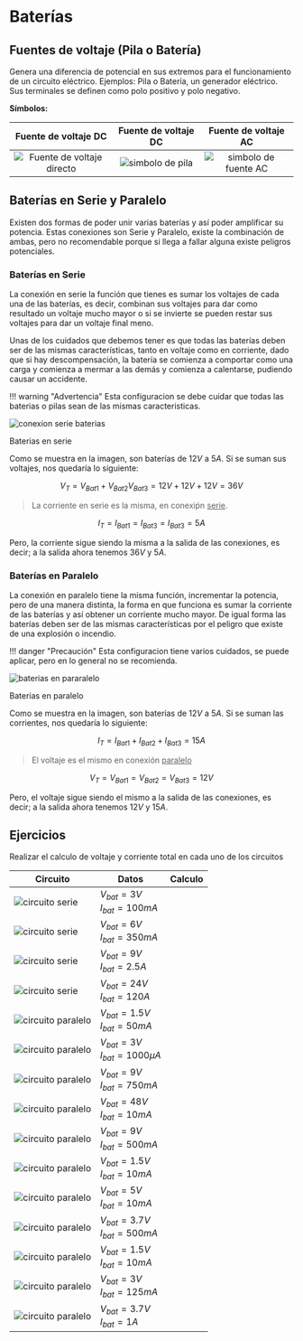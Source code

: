 # Baterías

## Fuentes de voltaje (Pila o Batería)

Genera una diferencia de potencial en sus extremos para el funcionamiento de un circuito eléctrico. Ejemplos: Pila o Batería, un generador eléctrico. Sus terminales se definen como polo positivo y polo negativo.

**Símbolos:**

|Fuente de voltaje DC|Fuente de voltaje DC|Fuente de voltaje AC|
|:--:|:--:|:--:|
|![Fuente de voltaje directo](./../img/voltaje_dc_simbolo.svg)|![simbolo de pila](../img/voltaje_dc_pila_simbolo.svg)|![simbolo de fuente AC](./../img/voltaje_ac_simbolo.svg) |

## Baterías en Serie y Paralelo

Existen dos formas de poder unir varias baterías y así poder amplificar su potencia. Estas conexiones son Serie y Paralelo, existe la combinación de ambas, pero no recomendable porque si llega a fallar alguna existe peligros potenciales.

### Baterías en Serie

La conexión en serie la función que tienes es sumar los voltajes de cada una de las baterías, es decir, combinan sus voltajes para dar como resultado un voltaje mucho mayor o si se invierte se pueden restar sus voltajes para dar un voltaje final meno.

Unas de los cuidados que debemos tener es que todas las baterías deben ser de las mismas características, tanto en voltaje como en corriente, dado que si hay descompensación, la batería se comienza a comportar como una carga y comienza a mermar a las demás y comienza a calentarse, pudiendo causar un accidente.

!!! warning "Advertencia"
    Esta configuracion se debe cuidar que todas las baterias o pilas sean de las mismas caracteristicas.

![conexion serie baterias](../img/bateria_serie.svg)
<figcaption>Baterias en serie</figcaption>

Como se muestra en la imagen, son baterías de $12V$ a $5A$. Si se suman sus voltajes, nos quedaría lo siguiente:

$$
V_T = V_{Bat1}+ V_{Bat2} V_{Bat3} = 12V + 12V + 12V = 36V
$$

> La corriente en serie es la misma, en conexiṕn <u>serie</u>.

$$
I_T = I_{Bat1} = I_{Bat3} = I_{Bat3} = 5A
$$

Pero, la corriente sigue siendo la misma a la salida de las conexiones, es decir; a la salida ahora tenemos $36V$ y $5A$.

### Baterías en Paralelo

La conexión en paralelo tiene la misma función, incrementar la potencia, pero de una manera distinta, la forma en que funciona es sumar la corriente de las baterías y así obtener un corriente mucho mayor. De igual forma las baterías deben ser de las mismas características por el peligro que existe de una explosión o incendio.

!!! danger "Precaución"
    Esta configuracion tiene varios cuidados, se puede aplicar, pero en lo general no se recomienda.


![baterias en pararalelo](../img/bateria_paralelo.svg)
<figcaption>Baterias en paralelo</figcaption>

Como se muestra en la imagen, son baterías de $12V$ a $5A$. Si se suman las corrientes, nos quedaría lo siguiente:

$$
I_T= I_{Bat1} + I_{Bat2} + I_{Bat3} = 15A
$$

> El voltaje es el mismo en conexión <u>paralelo</u>

$$
V_T = V_{Bat1} = V_{Bat2} = V_{Bat3} = 12V
$$

Pero, el voltaje sigue siendo el mismo a la salida de las conexiones, es decir; a la salida ahora tenemos $12V$ y $15A$.


## Ejercicios

Realizar el calculo de voltaje y corriente total en cada uno de los circuitos

|Circuito |Datos|Calculo
|--|--|--|
|![circuito serie](../img/bateria_serie_vacio_2.svg)|$V_{bat}=3V$<br>$I_{bat}=100mA$||
|![circuito serie](../img/bateria_serie_vacio_2.svg)|$V_{bat}=6V$<br>$I_{bat}=350mA$||
|![circuito serie](../img/bateria_serie_vacio_3.svg)|$V_{bat}=9V$<br>$I_{bat}=2.5A$||
|![circuito serie](../img/bateria_serie_vacio_3.svg)|$V_{bat}=24V$<br>$I_{bat}=120A$||
|![circuito paralelo](../img/bateria_paralelo_vacio_2.svg)|$V_{bat}=1.5V$<br>$I_{bat}=50mA$||
|![circuito paralelo](../img/bateria_paralelo_vacio_2.svg)|$V_{bat}=3V$<br>$I_{bat}=1000 \mu A$||
|![circuito paralelo](../img/bateria_paralelo_vacio_3.svg)|$V_{bat}=9V$<br>$I_{bat}=750mA$||
|![circuito paralelo](../img/bateria_paralelo_vacio_3.svg)|$V_{bat}=48V$<br>$I_{bat}=10mA$||
|![circuito paralelo](../img/png/bat_example_1.png)|$V_{bat}=9V$<br>$I_{bat}=500mA$||
|![circuito paralelo](../img/png/bat_example_2.png)|$V_{bat}=1.5V$<br>$I_{bat}=10mA$||
|![circuito paralelo](../img/png/bat_example_3.png)|$V_{bat}=5V$<br>$I_{bat}=10mA$||
|![circuito paralelo](../img/png/bat_example_4.png)|$V_{bat}=3.7V$<br>$I_{bat}=500mA$||
|![circuito paralelo](../img/png/bat_example_5.png)|$V_{bat}=1.5V$<br>$I_{bat}=10mA$||
|![circuito paralelo](../img/png/bat_example_6.png)|$V_{bat}=3V$<br>$I_{bat}=125mA$||
|![circuito paralelo](../img/png/bat_example_7.png)|$V_{bat}=3.7V$<br>$I_{bat}=1A$||



